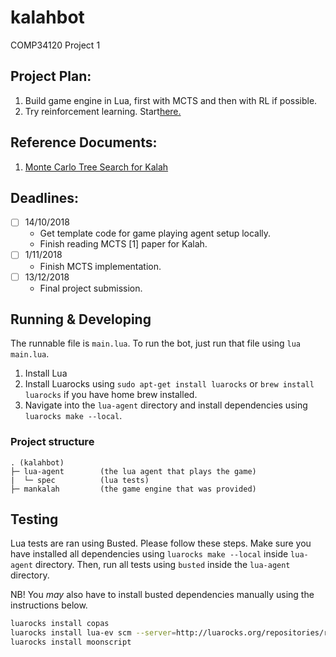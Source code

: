 # kalahbot
COMP34120 Project 1

## Project Plan:

1. Build game engine in Lua, first with MCTS and then with RL if possible.
2. Try reinforcement learning. Start[here.](https://medium.com/emergent-future/simple-reinforcement-learning-with-tensorflow-part-0-q-learning-with-tables-and-neural-networks-d195264329d0)


## Reference Documents:

1. [Monte Carlo Tree Search for Kalah](http://www.cs.du.edu/~sturtevant/papers/im-mcts.pdf)

## Deadlines:


- [ ] 14/10/2018 
    - Get template code for game playing agent setup locally.
    - Finish reading MCTS [1] paper for Kalah.
- [ ] 1/11/2018
    - Finish MCTS implementation.
- [ ] 13/12/2018
    - Final project submission.

## Running & Developing

The runnable file is `main.lua`. To run the bot, just run that file using `lua main.lua`.

1. Install Lua
2. Install Luarocks using `sudo apt-get install luarocks` or `brew install luarocks` if you have home brew installed.
3. Navigate into the `lua-agent` directory and install dependencies using `luarocks make --local`.

### Project structure

```
. (kalahbot)
├─ lua-agent        (the lua agent that plays the game)
|  └─ spec          (lua tests)
├─ mankalah         (the game engine that was provided)
```

## Testing

 Lua tests are ran using Busted. Please follow these steps. Make sure you have installed all dependencies using `luarocks make --local` inside `lua-agent` directory. Then, run all tests using `busted` inside the `lua-agent` directory.

 NB! You _may_ also have to install busted dependencies manually using the instructions below.

```bash
luarocks install copas
luarocks install lua-ev scm --server=http://luarocks.org/repositories/rocks-scm/
luarocks install moonscript
```
